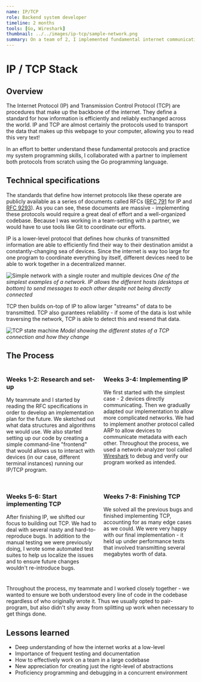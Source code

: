 ```yaml
---
name: IP/TCP
role: Backend system developer
timeline: 2 months
tools: [Go, Wireshark]
thumbnail: ../../images/ip-tcp/sample-network.png
summary: On a team of 2, I implemented fundamental internet communication protocols from scratch.
---
```


# IP / TCP Stack

## Overview

The Internet Protocol (IP) and Transmission Control Protocol (TCP) are procedures that make up the backbone of the internet. They define a standard for how information is efficiently and reliably exchanged across the world. IP and TCP are almost certainly the protocols used to transport the data that makes up this webpage to your computer, allowing you to read this very text!

In an effort to better understand these fundamental protocols and practice my system programming skills, I collaborated with a partner to implement both protocols from scratch using the Go programming language.

## Technical specifications

The standards that define how internet protocols like these operate are publicly available as a series of documents called RFCs ([RFC 791](https://datatracker.ietf.org/doc/html/rfc791) for IP and [RFC 9293](https://datatracker.ietf.org/doc/html/rfc9293)). As you can see, these documents are massive - implementing these protocols would require a great deal of effort and a well-organized codebase. Because I was working in a team-setting with a partner, we would have to use tools like Git to coordinate our efforts.

IP is a lower-level protocol that defines how chunks of transmitted information are able to efficiently find their way to their destination amidst a constantly-changing sea of devices. Since the internet is way too large for one program to coordinate everything by itself, different devices need to be able to work together in a decentralized manner.

![Simple network with a single router and multiple devices](https://media.geeksforgeeks.org/wp-content/uploads/Packet_flow_7.jpg)
*One of the simplest examples of a network. IP allows the different hosts (desktops at bottom) to send messages to each other despite not being directly connected*

TCP then builds on-top of IP to allow larger "streams" of data to be transmitted. TCP also gurantees reliability - if some of the data is lost while traversing the network, TCP is able to detect this and resend that data.

![TCP state machine](https://upload.wikimedia.org/wikipedia/commons/thumb/f/f6/Tcp_state_diagram_fixed_new.svg/1280px-Tcp_state_diagram_fixed_new.svg.png)
*Model showing the different states of a TCP connection and how they change*

## The Process

<div style="display: grid; grid-template-columns: 1fr 1fr; gap: 1rem; margin-bottom: 1.5rem;">
<div>

### Weeks 1-2: Research and set-up

My teammate and I started by reading the RFC specifications in order to develop an implementation plan for the future. We sketched out what data structures and algorithms we would use. We also started setting up our code by creating a simple command-line "frontend" that would allows us to interact with devices (in our case, different terminal instances) running our IP/TCP program.

</div>
<div>

### Weeks 3-4: Implementing IP

We first started with the simplest case - 2 devices directly communicating. Then we gradually adapted our implementation to allow more complicated networks. We had to implement another protocol called ARP to allow devices to communicate metadata with each other. Throughout the process, we used a network-analyzer tool called [Wireshark](https://www.wireshark.org/) to debug and verify our program worked as intended.

</div>
<div>

### Weeks 5-6: Start implementing TCP

After finishing IP, we shifted our focus to building out TCP. We had to deal with several nasty and hard-to-reproduce bugs. In addition to the manual testing we were previously doing, I wrote some automated test suites to help us localize the issues and to ensure future changes wouldn't re-introduce bugs.

</div>
<div>

### Weeks 7-8: Finishing TCP

We solved all the previous bugs and finished implementing TCP, accounting for as many edge cases as we could. We were very happy with our final implementation - it held up under performance tests that involved transmitting several megabytes worth of data.

</div>
</div>

Throughout the process, my teammate and I worked closely together - we wanted to ensure we both understood every line of code in the codebase regardless of who originally wrote it. Thus we usually opted to pair-program, but also didn't shy away from splitting up work when necessary to get things done.

## Lessons learned

- Deep understanding of how the internet works at a low-level
- Importance of frequent testing and documentation
- How to effectively work on a team in a large codebase
- New appreciation for creating just the right-level of abstractions
- Proficiency programming and debugging in a concurrent environment
